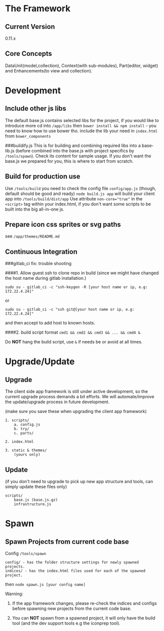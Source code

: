 The Framework
=============

Current Version
---------------
0.11.x

Core Concepts
-------------
DataUnit(model,collection), Context(with sub-modules), Part(editor, widget) and Enhancements(to view and collection).



Development
===========

Include other js libs
---------------------
The default base.js contains selected libs for the project, if you would like to introduce more cd into `/app/libs`
then `bower install && npm install` - you need to know how to use bower tho.
include the lib your need in `index.html` from `bower_components`

###buildify.js
This is for building and combining required libs into a base-lib.js (before combined into the base.js with project specifics by `/tools/spawn`).
Check its content for sample usage. If you don't want the base.js we prepared for you, this is where to start from scratch.


Build for production use
------------------------
Use `/tools/build` you need to check the config file `config/app.js` (though, default should be good and ready)
`node build.js app` will build your client app into `/tools/build/dist/app`
Use attribute `non-core="true"` in the `<script>` tag within your index.html, if you don't want some scripts to be built into the big all-in-one js.


Prepare icon css sprites or svg paths
-------------------------------------
see `/app/themes/README.md`


Continuous Integration
----------------------
###gitlab_ci fix: trouble shooting

####1. Allow guest ssh to clone repo in build
(since we might have changed the host name during gitlab installation.)

`sudo su - gitlab_ci -c "ssh-keygen -R [your host name or ip, e.g: 172.22.4.24]"`

or

`sudo su - gitlab_ci -c "ssh git@[your host name or ip, e.g: 172.22.4.24]"`

and then accept to add host to known hosts.


####2. build script format
`cmd1 && cmd2 && cmd3 && ... && cmd4 &`

Do **NOT** hang the build script, use `&` if needs be or avoid at all times.



Upgrade/Update
=============

Upgrade
-------
The client side app framework is still under active development, so the current upgrade process demands a bit efforts.
We will automate/improve the update/upgrade process in future development.

(make sure you save these when upgrading the client app framework)
```
1. scripts/
    a. config.js
	b. try/
	c. parts/

2. index.html

3. static & themes/
	(yours only)
```


Update 
------
(if you don't need to upgrade to pick up new app structure and tools, can simply update these files only)
```
scripts/
	base.js (base.js.gz)
	infrastructure.js
```



Spawn
=======

Spawn Projects from current code base
-------------------------------------
Config `/tools/spawn`
```
config/ - has the folder structure settings for newly spawned projects.
indices/ - has the index.html files used for each of the spawned project.
```
then `node spawn.js [your config name]`

Warning:

1. If the app framework changes, please re-check the indices and configs before spawning new projects from the current code base.

2. You can **NOT** spawn from a spawned project, it will only have the build tool (and the dev support tools e.g the iconprep tool).